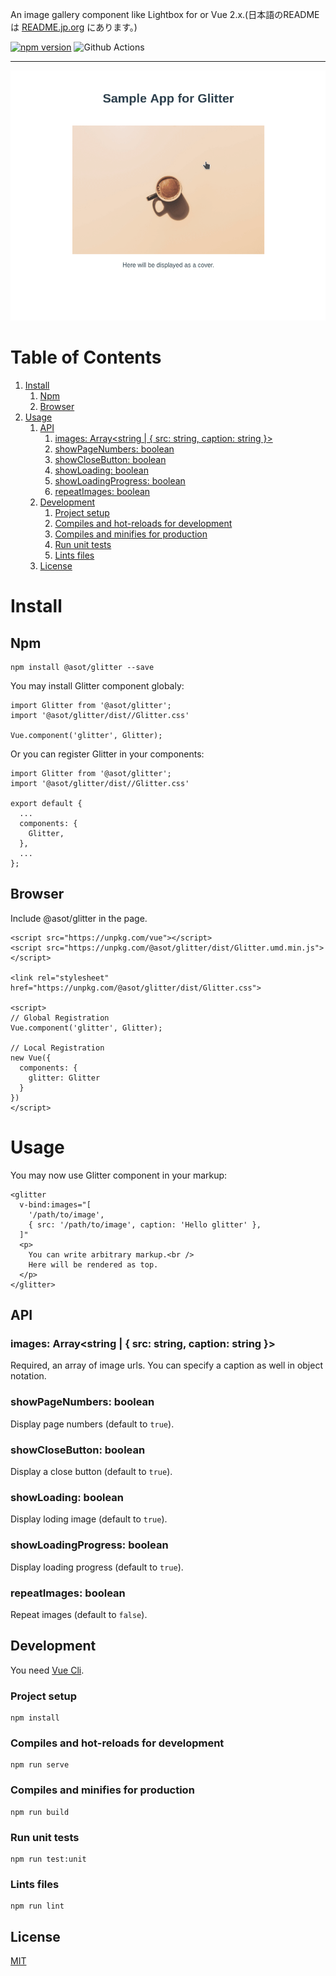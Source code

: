 An image gallery component like Lightbox for or Vue 2.x.(日本語のREADMEは [README.jp.org](./README.jp.md) にあります。)

[![npm version](https://badge.fury.io/js/%40asot%2Fglitter.svg)](https://badge.fury.io/js/%40asot%2Fglitter)
![Github Actions](https://github.com/Office-asoT/Glitter/workflows/CI/badge.svg)

---

![img](./images/example.gif)

# Table of Contents

1.  [Install](#org0de66bf)
    1.  [Npm](#orga5e7162)
    2.  [Browser](#org8d3d051)
2.  [Usage](#orgd639374)
    1.  [API](#org8844423)
        1.  [images: Array<string | { src: string, caption: string }>](#org69127d7)
        2.  [showPageNumbers: boolean](#orgf5bd699)
        3.  [showCloseButton: boolean](#orgfc65d2f)
        4.  [showLoading: boolean](#orgc8bfb94)
        5.  [showLoadingProgress: boolean](#orgeb6bcd0)
        6.  [repeatImages: boolean](#orga9a0049)
    2.  [Development](#orge846ab7)
        1.  [Project setup](#org039bbb5)
        2.  [Compiles and hot-reloads for development](#org460001c)
        3.  [Compiles and minifies for production](#orgd60f9a6)
        4.  [Run unit tests](#orgad18873)
        5.  [Lints files](#org6ac5ce9)
    3.  [License](#orgc70eb84)

<a id="org0de66bf"></a>

# Install


<a id="orga5e7162"></a>

## Npm

    npm install @asot/glitter --save

You may install Glitter component globaly:

    import Glitter from '@asot/glitter';
    import '@asot/glitter/dist//Glitter.css'
    
    Vue.component('glitter', Glitter);

Or you can register Glitter in your components:

    import Glitter from '@asot/glitter';
    import '@asot/glitter/dist//Glitter.css'
    
    export default {
      ...
      components: {
        Glitter,
      },
      ...
    };


<a id="org8d3d051"></a>

## Browser

Include @asot/glitter in the page.

    <script src="https://unpkg.com/vue"></script>
    <script src="https://unpkg.com/@asot/glitter/dist/Glitter.umd.min.js"></script>
    
    <link rel="stylesheet" href="https://unpkg.com/@asot/glitter/dist/Glitter.css">
    
    <script>
    // Global Registration
    Vue.component('glitter', Glitter);
    
    // Local Registration
    new Vue({
      components: {
        glitter: Glitter
      }
    })
    </script>


<a id="orgd639374"></a>

# Usage

You may now use Glitter component in your markup:

    <glitter
      v-bind:images="[
        '/path/to/image',
        { src: '/path/to/image', caption: 'Hello glitter' },
      ]"
      <p>
        You can write arbitrary markup.<br />
        Here will be rendered as top.
      </p>
    </glitter>


<a id="org8844423"></a>

## API


<a id="org69127d7"></a>

### images: Array<string | { src: string, caption: string }>

Required, an array of image urls. You can specify a caption as well in object notation.


<a id="orgf5bd699"></a>

### showPageNumbers: boolean

Display page numbers (default to `true`).


<a id="orgfc65d2f"></a>

### showCloseButton: boolean

Display a close button (default to `true`).


<a id="orgc8bfb94"></a>

### showLoading: boolean

Display loding image (default to `true`).


<a id="orgeb6bcd0"></a>

### showLoadingProgress: boolean

Display loading progress (default to `true`).


<a id="orga9a0049"></a>

### repeatImages: boolean

Repeat images (default to `false`).


<a id="orge846ab7"></a>

## Development

You need [Vue Cli](https://cli.vuejs.org/).


<a id="org039bbb5"></a>

### Project setup

    npm install


<a id="org460001c"></a>

### Compiles and hot-reloads for development

    npm run serve


<a id="orgd60f9a6"></a>

### Compiles and minifies for production

    npm run build


<a id="orgad18873"></a>

### Run unit tests

    npm run test:unit


<a id="org6ac5ce9"></a>

### Lints files

    npm run lint


<a id="orgc70eb84"></a>

## License

[MIT](./LICENSE)

